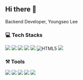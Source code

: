 ## Hi there 👋

Backend Developer, Youngseo Lee

### 💻 Tech Stacks

<img src="https://img.shields.io/badge/Python-f9f4f4?style=for-the-badge&logo=Python&logoColor=blue"> <img src="https://img.shields.io/badge/Jupyter-f9f4f4?style=for-the-badge&logo=Jupyter&logoColor=blue">
<img src="https://img.shields.io/badge/JavaScript-f9f4f4?style=for-the-badge&logo=javascript&logoColor=F7DF1E"/>
<img src="https://img.shields.io/badge/Node.js-f9f4f4?style=for-the-badge&logo=node.js&logoColor=F7DF1E"/>
<img src="https://img.shields.io/badge/MySQL-f9f4f4?style=for-the-badge&logo=MySQL&logoColor=4479A1">
<img  alt="HTML5" src="https://img.shields.io/badge/HTML5-f9f4f4?style=for-the-badge&logo=html5&logoColor=red">
<img src="https://img.shields.io/badge/CSS3-f9f4f4?style=for-the-badge&logo=css3&logoColor=1572B6"/>


### ⚒️ Tools

<img src="https://img.shields.io/badge/Slack-f9f4f4?style=for-the-badge&logo=Slack&logoColor=4A154B"/> <img src="https://img.shields.io/badge/Trello-f9f4f4?style=for-the-badge&logo=Trello&logoColor=blue"/> <img src="https://img.shields.io/badge/Git-f9f4f4?style=for-the-badge&logo=Git&logoColor=070000"/> <img src="https://img.shields.io/badge/GitHub-f9f4f4?style=for-the-badge&logo=GitHub&logoColor=070000"/> <img src="https://img.shields.io/badge/Notion-f9f4f4?style=for-the-badge&logo=Notion&logoColor=070000"/>
































